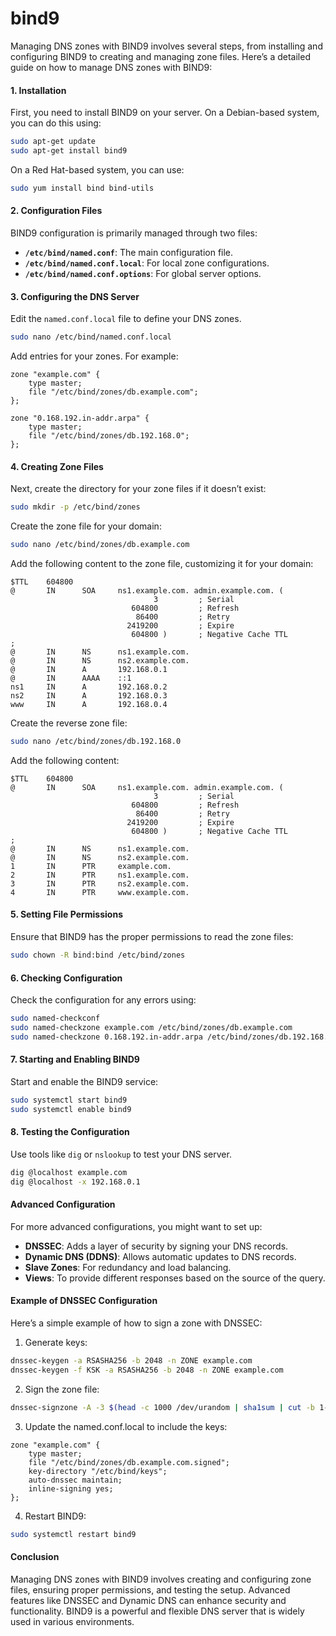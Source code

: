 # bind9

Managing DNS zones with BIND9 involves several steps, from installing and configuring BIND9 to creating and managing zone files. Here’s a detailed guide on how to manage DNS zones with BIND9:

#### 1. Installation

First, you need to install BIND9 on your server. On a Debian-based system, you can do this using:

```bash
sudo apt-get update
sudo apt-get install bind9
```

On a Red Hat-based system, you can use:

```bash
sudo yum install bind bind-utils
```

#### 2. Configuration Files

BIND9 configuration is primarily managed through two files:

* **`/etc/bind/named.conf`**: The main configuration file.
* **`/etc/bind/named.conf.local`**: For local zone configurations.
* **`/etc/bind/named.conf.options`**: For global server options.

#### 3. Configuring the DNS Server

Edit the `named.conf.local` file to define your DNS zones.

```bash
sudo nano /etc/bind/named.conf.local
```

Add entries for your zones. For example:

```plaintext
zone "example.com" {
    type master;
    file "/etc/bind/zones/db.example.com";
};

zone "0.168.192.in-addr.arpa" {
    type master;
    file "/etc/bind/zones/db.192.168.0";
};
```

#### 4. Creating Zone Files

Next, create the directory for your zone files if it doesn’t exist:

```bash
sudo mkdir -p /etc/bind/zones
```

Create the zone file for your domain:

```bash
sudo nano /etc/bind/zones/db.example.com
```

Add the following content to the zone file, customizing it for your domain:

```plaintext
$TTL    604800
@       IN      SOA     ns1.example.com. admin.example.com. (
                                3         ; Serial
                           604800         ; Refresh
                            86400         ; Retry
                          2419200         ; Expire
                           604800 )       ; Negative Cache TTL
;
@       IN      NS      ns1.example.com.
@       IN      NS      ns2.example.com.
@       IN      A       192.168.0.1
@       IN      AAAA    ::1
ns1     IN      A       192.168.0.2
ns2     IN      A       192.168.0.3
www     IN      A       192.168.0.4
```

Create the reverse zone file:

```bash
sudo nano /etc/bind/zones/db.192.168.0
```

Add the following content:

```plaintext
$TTL    604800
@       IN      SOA     ns1.example.com. admin.example.com. (
                                3         ; Serial
                           604800         ; Refresh
                            86400         ; Retry
                          2419200         ; Expire
                           604800 )       ; Negative Cache TTL
;
@       IN      NS      ns1.example.com.
@       IN      NS      ns2.example.com.
1       IN      PTR     example.com.
2       IN      PTR     ns1.example.com.
3       IN      PTR     ns2.example.com.
4       IN      PTR     www.example.com.
```

#### 5. Setting File Permissions

Ensure that BIND9 has the proper permissions to read the zone files:

```bash
sudo chown -R bind:bind /etc/bind/zones
```

#### 6. Checking Configuration

Check the configuration for any errors using:

```bash
sudo named-checkconf
sudo named-checkzone example.com /etc/bind/zones/db.example.com
sudo named-checkzone 0.168.192.in-addr.arpa /etc/bind/zones/db.192.168.0
```

#### 7. Starting and Enabling BIND9

Start and enable the BIND9 service:

```bash
sudo systemctl start bind9
sudo systemctl enable bind9
```

#### 8. Testing the Configuration

Use tools like `dig` or `nslookup` to test your DNS server.

```bash
dig @localhost example.com
dig @localhost -x 192.168.0.1
```

#### Advanced Configuration

For more advanced configurations, you might want to set up:

* **DNSSEC**: Adds a layer of security by signing your DNS records.
* **Dynamic DNS (DDNS)**: Allows automatic updates to DNS records.
* **Slave Zones**: For redundancy and load balancing.
* **Views**: To provide different responses based on the source of the query.

#### Example of DNSSEC Configuration

Here’s a simple example of how to sign a zone with DNSSEC:

1. Generate keys:

```bash
dnssec-keygen -a RSASHA256 -b 2048 -n ZONE example.com
dnssec-keygen -f KSK -a RSASHA256 -b 2048 -n ZONE example.com
```

2. Sign the zone file:

```bash
dnssec-signzone -A -3 $(head -c 1000 /dev/urandom | sha1sum | cut -b 1-16) -N INCREMENT -o example.com -t /etc/bind/zones/db.example.com
```

3. Update the named.conf.local to include the keys:

```plaintext
zone "example.com" {
    type master;
    file "/etc/bind/zones/db.example.com.signed";
    key-directory "/etc/bind/keys";
    auto-dnssec maintain;
    inline-signing yes;
};
```

4. Restart BIND9:

```bash
sudo systemctl restart bind9
```

#### Conclusion

Managing DNS zones with BIND9 involves creating and configuring zone files, ensuring proper permissions, and testing the setup. Advanced features like DNSSEC and Dynamic DNS can enhance security and functionality. BIND9 is a powerful and flexible DNS server that is widely used in various environments.
